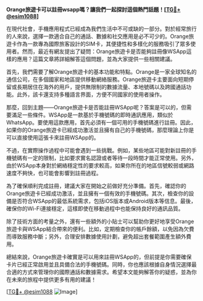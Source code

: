 **Orange旅遊卡可以註冊wsapp嗎？讓我們一起探討這個熱門話題！[[TG💪+ @esim1088](https://t.me/s/esim1088)]**

在現代社會，手機應用程式已經成為我們生活中不可或缺的一部分。對於經常旅行的人來說，選擇一款適合自己的通話、數據和社交應用是必不可少的。Orange旅遊卡作為一款專為國際旅客設計的SIM卡，其便捷性和多樣化的服務吸引了眾多使用者。然而，最近有網友提出了疑問：Orange旅遊卡是否能夠註冊像WSApp這樣的應用？這篇文章將詳細解答這個問題，並為大家提供一些相關建議。

首先，我們需要了解Orange旅遊卡的基本功能和特點。Orange是一家全球知名的通信公司，在多個國家和地區提供移動網絡服務。Orange旅遊卡主要面向短期停留或長期居住在海外的用戶，提供無限制的數據流量、本地號碼以及跨國通話功能。此外，該卡還支持多種語言界面，方便不同國家的使用者操作。

那麼，回到主題——Orange旅遊卡是否能註冊WSApp呢？答案是可以的，但需要滿足一些條件。WSApp是一款基於手機號碼的即時通訊應用，類似於WhatsApp。要使用這款應用，首先必須有一個可用的手機號碼進行註冊。因此，如果你的Orange旅遊卡已經成功激活並且擁有自己的手機號碼，那麼理論上你是可以直接使用這張卡來註冊WSApp的。

不過，在實際操作過程中可能會遇到一些挑戰。例如，某些地區可能對新註冊的手機號碼有一定的限制，比如要求實名認證或者等待一段時間才能正常使用。另外，由於WSApp本身對於網絡穩定性的要求較高，如果你所在的地區信號較弱或網路速度不夠快，也可能會影響到註冊過程。

為了確保順利完成註冊，建議大家在開始之前做好充分準備。首先，確認你的Orange旅遊卡已經成功激活，並且擁有一個有效的手機號碼。其次，檢查你的設備是否符合WSApp的最低系統需求，包括iOS版本或Android版本等信息。最後，確保你的Wi-Fi連接穩定，這樣即使在移動過程中也能保持良好的通訊品質。

除了技術方面的考量之外，還有一些額外的小貼士可以幫助你更好地享受Orange旅遊卡與WSApp結合帶來的便利。比如，定期檢查你的帳戶餘額，以免因為欠費而導致服務中斷；另外，合理安排數據使用計劃，避免超出套餐範圍產生額外費用。

總結來說，Orange旅遊卡確實是可以用來註冊WSApp的，但前提是你需要確保卡片已經正常啟用並且具備合法的手機號碼。同時，你也應該根據自身情況選擇最合適的方式來管理你的國際通話和數據需求。希望本文能夠解答你的疑惑，並為你在未來的旅程中提供更多有用的建議！

[[TG💪+ @esim1088](https://t.me/s/esim1088) ![Image](https://i.postimg.cc/4NQfJmqS/Snipaste-2025-05-13-00-14-12.png)]
